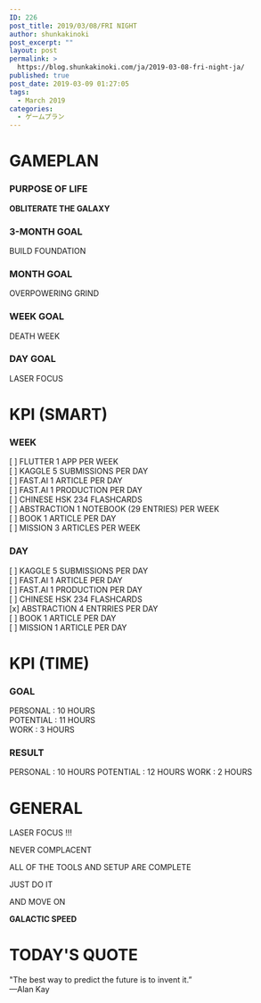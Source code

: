 ```yaml
---
ID: 226
post_title: 2019/03/08/FRI NIGHT
author: shunkakinoki
post_excerpt: ""
layout: post
permalink: >
  https://blog.shunkakinoki.com/ja/2019-03-08-fri-night-ja/
published: true
post_date: 2019-03-09 01:27:05
tags: 
  - March 2019
categories:
  - ゲームプラン
---
```

# GAMEPLAN

### PURPOSE OF LIFE

**OBLITERATE THE GALAXY**

### 3-MONTH GOAL

BUILD FOUNDATION

### MONTH GOAL

OVERPOWERING GRIND

### WEEK GOAL

DEATH WEEK

### DAY GOAL

LASER FOCUS

# KPI (SMART)

### WEEK

[ ] FLUTTER 1 APP PER WEEK  
[ ] KAGGLE 5 SUBMISSIONS PER DAY  
[ ] FAST.AI 1 ARTICLE PER DAY  
[ ] FAST.AI 1 PRODUCTION PER DAY  
[ ] CHINESE HSK 234 FLASHCARDS  
[ ] ABSTRACTION 1 NOTEBOOK (29 ENTRIES) PER WEEK  
[ ] BOOK 1 ARTICLE PER DAY  
[ ] MISSION 3 ARTICLES PER WEEK

### DAY

[ ] KAGGLE 5 SUBMISSIONS PER DAY  
[ ] FAST.AI 1 ARTICLE PER DAY  
[ ] FAST.AI 1 PRODUCTION PER DAY  
[ ] CHINESE HSK 234 FLASHCARDS  
[x] ABSTRACTION 4 ENTRRIES PER DAY  
[ ] BOOK 1 ARTICLE PER DAY  
[ ] MISSION 1 ARTICLE PER DAY

# KPI (TIME)

### GOAL

PERSONAL : 10 HOURS  
POTENTIAL : 11 HOURS  
WORK : 3 HOURS

### RESULT

PERSONAL : 10 HOURS POTENTIAL : 12 HOURS WORK : 2 HOURS

# GENERAL

LASER FOCUS !!!

NEVER COMPLACENT

ALL OF THE TOOLS AND SETUP ARE COMPLETE

JUST DO IT

AND MOVE ON

**GALACTIC SPEED**

# TODAY'S QUOTE

"The best way to predict the future is to invent it.”  
—Alan Kay